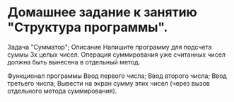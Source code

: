 # Домашнее задание к занятию "Структура программы".
Задача "Сумматор";
Описание
Напишите программу для подсчета суммы 3х целых чисел. Операция суммирования уже считанных чисел должна быть вынесена в отдельный метод.

Функционал программы
Ввод первого числа;
Ввод второго числа;
Ввод третьего числа;
Вывести на экран сумму этих чисел (через вызов отдельного метода суммирования).
